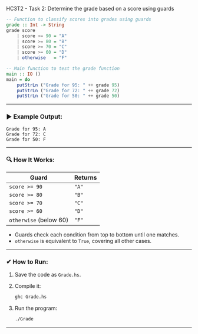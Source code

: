 HC3T2 - Task 2: Determine the grade based on a score using guards

```haskell
-- Function to classify scores into grades using guards
grade :: Int -> String
grade score
    | score >= 90 = "A"
    | score >= 80 = "B"
    | score >= 70 = "C"
    | score >= 60 = "D"
    | otherwise   = "F"

-- Main function to test the grade function
main :: IO ()
main = do
    putStrLn ("Grade for 95: " ++ grade 95)
    putStrLn ("Grade for 72: " ++ grade 72)
    putStrLn ("Grade for 50: " ++ grade 50)
```

---

### ▶ **Example Output:**

```
Grade for 95: A
Grade for 72: C
Grade for 50: F
```

---

### 🔍 **How It Works:**

| Guard                  | Returns |
| ---------------------- | ------- |
| `score >= 90`          | `"A"`   |
| `score >= 80`          | `"B"`   |
| `score >= 70`          | `"C"`   |
| `score >= 60`          | `"D"`   |
| `otherwise` (below 60) | `"F"`   |

* Guards check each condition from top to bottom until one matches.
* `otherwise` is equivalent to `True`, covering all other cases.

---

### ✔ **How to Run:**

1. Save the code as `Grade.hs`.
2. Compile it:

   ```bash
   ghc Grade.hs
   ```
3. Run the program:

   ```bash
   ./Grade
   ```

---

